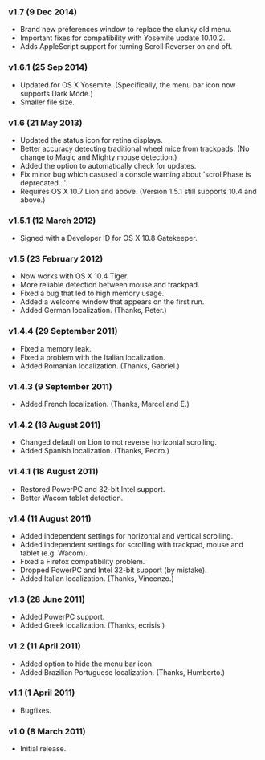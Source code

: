 ### v1.7 (9 Dec 2014)

* Brand new preferences window to replace the clunky old menu.
* Important fixes for compatibility with Yosemite update 10.10.2.
* Adds AppleScript support for turning Scroll Reverser on and off.

### v1.6.1 (25 Sep 2014)

* Updated for OS X Yosemite. (Specifically, the menu bar icon now supports Dark Mode.)
* Smaller file size.

### v1.6 (21 May 2013)

* Updated the status icon for retina displays.
* Better accuracy detecting traditional wheel mice from trackpads. (No change to Magic and Mighty mouse detection.)
* Added the option to automatically check for updates.
* Fix minor bug which casused a console warning about 'scrollPhase is deprecated...'.
* Requires OS X 10.7 Lion and above. (Version 1.5.1 still supports 10.4 and above.)

### v1.5.1 (12 March 2012)

* Signed with a Developer ID for OS X 10.8 Gatekeeper.

### v1.5 (23 February 2012)

* Now works with OS X 10.4 Tiger.
* More reliable detection between mouse and trackpad.
* Fixed a bug that led to high memory usage.
* Added a welcome window that appears on the first run.
* Added German localization. (Thanks, Peter.)

### v1.4.4 (29 September 2011)

* Fixed a memory leak.
* Fixed a problem with the Italian localization.
* Added Romanian localization. (Thanks, Gabriel.)

### v1.4.3 (9 September 2011)

* Added French localization. (Thanks, Marcel and E.)

### v1.4.2 (18 August 2011)

* Changed default on Lion to not reverse horizontal scrolling.
* Added Spanish localization. (Thanks, Pedro.)

### v1.4.1 (18 August 2011)

* Restored PowerPC and 32-bit Intel support.
* Better Wacom tablet detection.

### v1.4 (11 August 2011)

* Added independent settings for horizontal and vertical scrolling.
* Added independent settings for scrolling with trackpad, mouse and tablet (e.g. Wacom).
* Fixed a Firefox compatibility problem.
* Dropped PowerPC and Intel 32-bit support (by mistake).
* Added Italian localization. (Thanks, Vincenzo.)

### v1.3 (28 June 2011)

* Added PowerPC support.
* Added Greek localization. (Thanks, ecrisis.)

### v1.2 (11 April 2011)

* Added option to hide the menu bar icon.
* Added Brazilian Portuguese localization. (Thanks, Humberto.)

### v1.1 (1 April 2011)

* Bugfixes.

### v1.0 (8 March 2011)

* Initial release.
